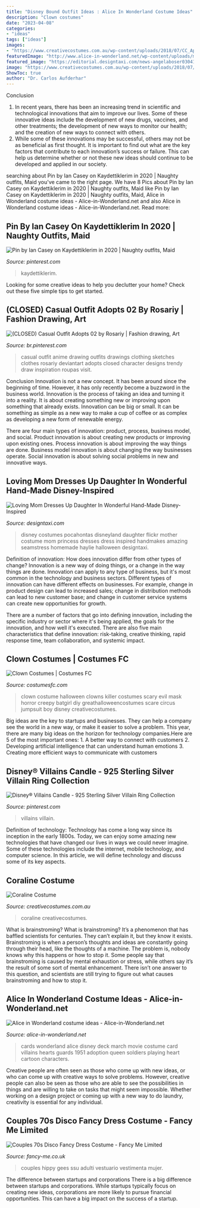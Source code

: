 ```yaml
---
title: "Disney Bound Outfit Ideas : Alice In Wonderland Costume Ideas"
description: "Clown costumes"
date: "2023-04-08"
categories:
- "ideas"
tags: ["ideas"]
images:
- "https://www.creativecostumes.com.au/wp-content/uploads/2018/07/CC_April_18_255-768x1024.jpg"
featuredImage: "http://www.alice-in-wonderland.net/wp-content/uploads/march-of-the-cards-6.jpg"
featured_image: "https://editorial.designtaxi.com/news-angelaboser030414/9.jpg"
image: "https://www.creativecostumes.com.au/wp-content/uploads/2018/07/CC_April_18_255-768x1024.jpg"
ShowToc: true
author: "Dr. Carlos Aufderhar"
---
```



Conclusion
1. In recent years, there has been an increasing trend in scientific and technological innovations that aim to improve our lives. Some of these innovative ideas include the development of new drugs, vaccines, and other treatments; the development of new ways to monitor our health; and the creation of new ways to connect with others.
2. While some of these innovations may be successful, others may not be as beneficial as first thought. It is important to find out what are the key factors that contribute to each innovation’s success or failure. This can help us determine whether or not these new ideas should continue to be developed and applied in our society.

	

		
searching about Pin by Ian Casey on Kaydettiklerim in 2020 | Naughty outfits, Maid you've came to the right page. We have 8 Pics about Pin by Ian Casey on Kaydettiklerim in 2020 | Naughty outfits, Maid like Pin by Ian Casey on Kaydettiklerim in 2020 | Naughty outfits, Maid, Alice in Wonderland costume ideas - Alice-in-Wonderland.net and also Alice in Wonderland costume ideas - Alice-in-Wonderland.net. Read more:
		
    
## Pin By Ian Casey On Kaydettiklerim In 2020 | Naughty Outfits, Maid

<img loading=lazy src="https://i.pinimg.com/736x/21/f2/2b/21f22bf096e0de0bbfaae182c3d78789.jpg" onerror="this.onerror=null;this.src='https://tse3.mm.bing.net/th?id=OIP.xwPa1w404y3SkFC6MdwWiwHaLH&amp;pid=15.1';" alt="Pin by Ian Casey on Kaydettiklerim in 2020 | Naughty outfits, Maid">

_Source: pinterest.com_

>kaydettiklerim. 

	

Looking for some creative ideas to help you declutter your home? Check out these five simple tips to get started.

    
## (CLOSED) Casual Outfit Adopts 02 By Rosariy | Fashion Drawing, Art

<img loading=lazy src="https://i.pinimg.com/736x/82/41/be/8241be4a4b083172c99c7d12cab0bd59.jpg" onerror="this.onerror=null;this.src='https://tse3.mm.bing.net/th?id=OIP.YATE75WPeja8pQ_IBEnbwQHaKC&amp;pid=15.1';" alt="(CLOSED) Casual Outfit Adopts 02 by Rosariy | Fashion drawing, Art">

_Source: br.pinterest.com_

>casual outfit anime drawing outfits drawings clothing sketches clothes rosariy deviantart adopts closed character designs trendy draw inspiration roupas visit. 

	

Conclusion
Innovation is not a new concept. It has been around since the beginning of time. However, it has only recently become a buzzword in the business world.
Innovation is the process of taking an idea and turning it into a reality. It is about creating something new or improving upon something that already exists. Innovation can be big or small. It can be something as simple as a new way to make a cup of coffee or as complex as developing a new form of renewable energy.

There are four main types of innovation: product, process, business model, and social. Product innovation is about creating new products or improving upon existing ones. Process innovation is about improving the way things are done. Business model innovation is about changing the way businesses operate. Social innovation is about solving social problems in new and innovative ways.

    
## Loving Mom Dresses Up Daughter In Wonderful Hand-Made Disney-Inspired

<img loading=lazy src="https://editorial.designtaxi.com/news-angelaboser030414/9.jpg" onerror="this.onerror=null;this.src='https://tse4.mm.bing.net/th?id=OIP.g955qj4Q0YNQvJQcItgCmwHaLH&amp;pid=15.1';" alt="Loving Mom Dresses Up Daughter In Wonderful Hand-Made Disney-Inspired">

_Source: designtaxi.com_

>disney costumes pocahontas disneyland daughter flickr mother costume mom princess dresses dress inspired handmakes amazing seamstress homemade haylie halloween designtaxi. 

	

Definition of innovation: How does innovation differ from other types of change?
Innovation is a new way of doing things, or a change in the way things are done. Innovation can apply to any type of business, but it's most common in the technology and business sectors.
Different types of innovation can have different effects on businesses. For example, change in product design can lead to increased sales; change in distribution methods can lead to new customer base; and change in customer service systems can create new opportunities for growth.

There are a number of factors that go into defining innovation, including the specific industry or sector where it's being applied, the goals for the innovation, and how well it's executed. There are also five main characteristics that define innovation: risk-taking, creative thinking, rapid response time, team collaboration, and systemic impact.

    
## Clown Costumes | Costumes FC

<img loading=lazy src="http://www.costumesfc.com/wp-content/uploads/2014/12/Killer-Clown-Costume.jpg" onerror="this.onerror=null;this.src='https://tse3.mm.bing.net/th?id=OIP.QPZ7rP4CqZJssPV9SnHKmAHaLN&amp;pid=15.1';" alt="Clown Costumes | Costumes FC">

_Source: costumesfc.com_

>clown costume halloween clowns killer costumes scary evil mask horror creepy batgirl diy greathalloweencostumes scare circus jumpsuit boy disney creativecostumes. 

	

Big ideas are the key to startups and businesses. They can help a company see the world in a new way, or make it easier to solve a problem. This year, there are many big ideas on the horizon for technology companies.Here are 5 of the most important ones: 1. A better way to connect with customers 2. Developing artificial intelligence that can understand human emotions 3. Creating more efficient ways to communicate with customers 
    
## Disney® Villains Candle - 925 Sterling Silver Villain Ring Collection

<img loading=lazy src="https://i.pinimg.com/736x/dd/d0/2b/ddd02b087b822e54a4d49f1cbafd54be.jpg" onerror="this.onerror=null;this.src='https://tse2.mm.bing.net/th?id=OIP.xbACvePxTH-22niZ9lrYpgHaJ3&amp;pid=15.1';" alt="Disney® Villains Candle - 925 Sterling Silver Villain Ring Collection">

_Source: pinterest.com_

>villains villain. 

	

Definition of technology:
Technology has come a long way since its inception in the early 1800s. Today, we can enjoy some amazing new technologies that have changed our lives in ways we could never imagine. Some of these technologies include the internet, mobile technology, and computer science. In this article, we will define technology and discuss some of its key aspects.

    
## Coraline Costume

<img loading=lazy src="https://www.creativecostumes.com.au/wp-content/uploads/2018/07/CC_April_18_255-768x1024.jpg" onerror="this.onerror=null;this.src='https://tse1.mm.bing.net/th?id=OIP.JKYfp8FLoakstBxOUPWxcwHaJ4&amp;pid=15.1';" alt="Coraline Costume">

_Source: creativecostumes.com.au_

>coraline creativecostumes. 

	

What is brainstroming?
What is brainstroming? It’s a phenomenon that has baffled scientists for centuries. They can’t explain it, but they know it exists. Brainstroming is when a person’s thoughts and ideas are constantly going through their head, like the thoughts of a machine. The problem is, nobody knows why this happens or how to stop it. Some people say that brainstroming is caused by mental exhaustion or stress, while others say it’s the result of some sort of mental enhancement. There isn’t one answer to this question, and scientists are still trying to figure out what causes brainstroming and how to stop it.

    
## Alice In Wonderland Costume Ideas - Alice-in-Wonderland.net

<img loading=lazy src="http://www.alice-in-wonderland.net/wp-content/uploads/march-of-the-cards-6.jpg" onerror="this.onerror=null;this.src='https://tse4.mm.bing.net/th?id=OIP.Lb1tw3Fl3JGJULT6BOAV4AHaF7&amp;pid=15.1';" alt="Alice in Wonderland costume ideas - Alice-in-Wonderland.net">

_Source: alice-in-wonderland.net_

>cards wonderland alice disney deck march movie costume card villains hearts guards 1951 adoption queen soldiers playing heart cartoon characters. 

	

Creative people are often seen as those who come up with new ideas, or who can come up with creative ways to solve problems. However, creative people can also be seen as those who are able to see the possibilities in things and are willing to take on tasks that might seem impossible. Whether working on a design project or coming up with a new way to do laundry, creativity is essential for any individual.

    
## Couples 70s Disco Fancy Dress Costume - Fancy Me Limited

<img loading=lazy src="https://cdn3.bigcommerce.com/s-nyvubldy/products/9806/images/14344/33841_couples_mens_and_ladies_mens_60s_70s_hippy_hippie_disco_king_peace_tye_dye_bee_gees_fancy_dress_costume_outfit__09336.1500561339.500.750.jpg?c=2" onerror="this.onerror=null;this.src='https://tse3.mm.bing.net/th?id=OIP.JZioDI4wvt8QyI4Z4g3mbwAAAA&amp;pid=15.1';" alt="Couples 70s Disco Fancy Dress Costume - Fancy Me Limited">

_Source: fancy-me.co.uk_

>couples hippy gees ssu adulti vestuario vestimenta mujer. 

	

The difference between startups and corporations
There is a big difference between startups and corporations. While startups typically focus on creating new ideas, corporations are more likely to pursue financial opportunities. This can have a big impact on the success of a startup.


